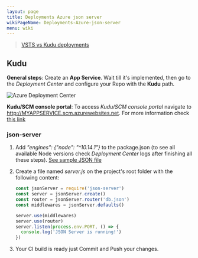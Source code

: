 ```yaml
---
layout: page
title: Deployments Azure json server
wikiPageName: Deployments-Azure-json-server
menu: wiki
---
```


> [VSTS vs Kudu deployments](https://github.com/projectkudu/kudu/wiki/VSTS-vs-Kudu-deployments)

## Kudu

**General steps**: Create an **App Service**. Wait till it's implemented, then go to the *Deployment Center* and configure your Repo with the **Kudu** path.

![Azure Deployment Center](https://equilaterus.github.io/wikilaterus/assets/img/azure/deployment-center.png)

**Kudu/SCM console portal**: To access *Kudu/SCM console portal* navigate to http://MYAPPSERVICE.scm.azurewebsites.net. For more information check [this link](https://blogs.msdn.microsoft.com/benjaminperkins/2017/11/08/how-to-access-kudu-scm-for-an-azure-app-service-environment-ase/)

### json-server

1. Add *"engines": {"node": "^10.14.1"}* to the package.json (to see all available Node versions check *Deployment Center* logs after finishing all these steps). [See sample JSON file](https://gist.github.com/dacanizares/806d98764f599be83e5f995410248ad5)

2. Create a file named *server.js* on the project's root folder with the following content:

    ```javascript
    const jsonServer = require('json-server')
    const server = jsonServer.create()
    const router = jsonServer.router('db.json')
    const middlewares = jsonServer.defaults()

    server.use(middlewares)
    server.use(router)
    server.listen(process.env.PORT, () => {
      console.log('JSON Server is running!')
    })
    ```

3. Your CI build is ready just Commit and Push your changes.
